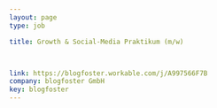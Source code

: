 ```yaml
---
layout: page
type: job

title: Growth & Social-Media Praktikum (m/w)



link: https://blogfoster.workable.com/j/A997566F7B
company: blogfoster GmbH
key: blogfoster
---
```

